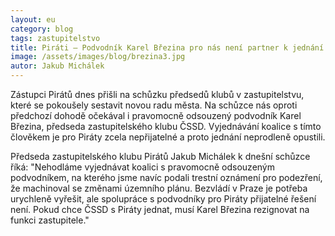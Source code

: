 ```yaml
---
layout: eu
category: blog
tags: zastupitelstvo
title: Piráti – Podvodník Karel Březina pro nás není partner k jednání
image: /assets/images/blog/brezina3.jpg
autor: Jakub Michálek
---
```


Zástupci Pirátů dnes přišli na schůzku předsedů klubů v zastupitelstvu, které se pokoušely sestavit novou radu města. Na schůzce nás oproti předchozí dohodě očekával i pravomocně odsouzený podvodník Karel Březina, předseda zastupitelského klubu ČSSD. Vyjednávání koalice s tímto člověkem je pro Piráty zcela nepřijatelné a proto jednání neprodleně opustili. 

Předseda zastupitelského klubu Pirátů Jakub Michálek k dnešní schůzce říká: "Nehodláme vyjednávat koalici s pravomocně odsouzeným podvodníkem, na kterého jsme navíc podali trestní oznámení pro podezření, že machinoval se změnami územního plánu. Bezvládí v Praze je potřeba urychleně vyřešit, ale spolupráce s podvodníky pro Piráty přijatelné řešení není. Pokud chce ČSSD s Piráty jednat, musí Karel Březina rezignovat na funkci zastupitele." 

